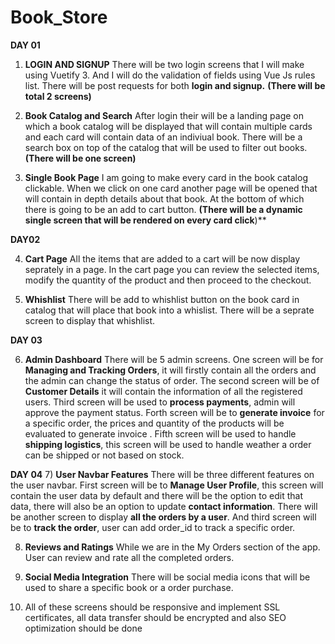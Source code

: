 # Book_Store

**DAY 01**

1) **LOGIN AND SIGNUP**
   There will be two login screens that I will make using Vuetify 3. And I will do the validation of fields using Vue Js rules list. There will be post requests for both **login and signup.** **(There will be total 2 screens)**


2) **Book Catalog and Search**
    After login their will be a landing page on which a book catalog will be displayed that will contain multiple cards and each card will contain data of an indiviual book. There will be a search box on top of the catalog that will be used to filter out books. **(There will be one screen)**

3) **Single Book Page**
   I am going to make every card in the book catalog clickable. When we click on one card another page will be opened that will contain in depth details about that book. At the bottom of which there is going to be an add to cart button. **(There will be a dynamic single screen that will be rendered on every card click**)**

**DAY02**

4) **Cart Page**
   All the items that are added to a cart will be now display seprately in a page. In the cart page you can review the selected items, modify the quantity of the product and then proceed to the checkout.

5) **Whishlist**
     There will be add to whishlist button on the book card in catalog that will place that book into a whislist. There will be a seprate screen to display that whishlist.


 **DAY 03**
 
6) **Admin Dashboard**
    There will be 5 admin screens. One screen will be for **Managing and Tracking Orders**, it will firstly contain all the orders and the admin can change the status of order. The second screen will be of **Customer Details** it will contain the information of all the registered users. Third screen will be used to **process payments**, admin will approve the payment status. Forth screen will be to **generate invoice** for a specific order, the prices and quantity of the products will be evaluated to generate invoice . Fifth screen will be used to handle **shipping logistics**, this screen will be used to handle weather a order can be shipped or not based on stock.



**DAY 04**
7) **User Navbar Features**
     There will be three different features on the user navbar. First screen will be to **Manage User Profile**, this screen will contain the user data by default and there will be the option to edit that data, there will also be an option to update **contact information**. There will be another screen to display **all the orders by a user**. And third screen will be to **track the order**, user can add order_id to track a specific order.

8) **Reviews and Ratings**
     While we are in the My Orders section of the app. User can review and rate all the completed orders.

9) **Social Media Integration**
      There will be social media icons that will be used to share a specific book or a order purchase.

10) All of these screens should be responsive and implement SSL certificates, all data transfer should be encrypted and also SEO optimization should be done


   

      
     

